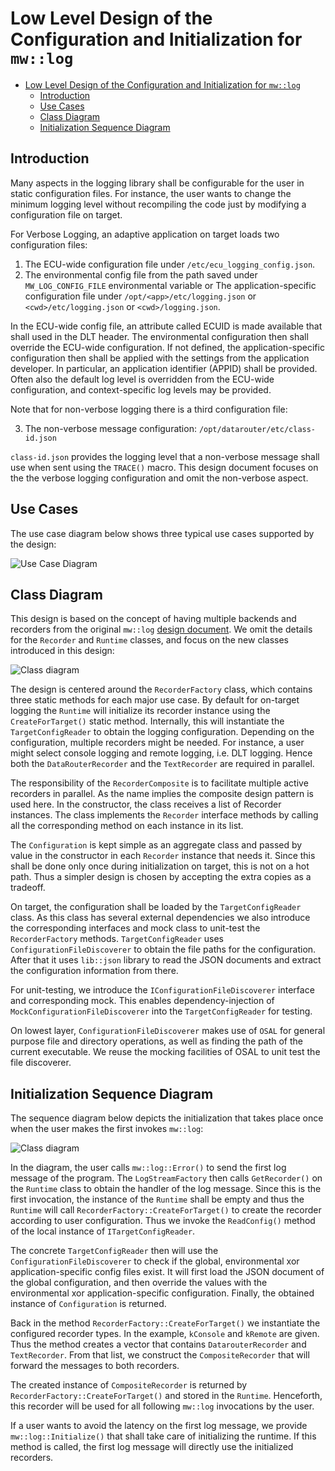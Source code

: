 # Low Level Design of the Configuration and Initialization for `mw::log`

- [Low Level Design of the Configuration and Initialization for `mw::log`](#low-level-design-of-the-configuration-and-initialization-for-mwlog)
  - [Introduction](#introduction)
  - [Use Cases](#use-cases)
  - [Class Diagram](#class-diagram)
  - [Initialization Sequence Diagram](#initialization-sequence-diagram)

## Introduction

Many aspects in the logging library shall be configurable for the user in static
configuration files. For instance, the user wants to change the minimum logging
level without recompiling the code just by modifying a configuration file on
target.

For Verbose Logging, an adaptive application on target loads two configuration files:

1. The ECU-wide configuration file under `/etc/ecu_logging_config.json`.
2. The environmental config file from the path saved under `MW_LOG_CONFIG_FILE` environmental variable
      or
   The application-specific configuration file under `/opt/<app>/etc/logging.json` or `<cwd>/etc/logging.json` or `<cwd>/logging.json`.

In the ECU-wide config file, an attribute called ECUID is made available that shall used
in the DLT header. The environmental configuration then shall override the ECU-wide configuration. If not defined, the application-specific configuration then shall be applied with the settings from the application developer. In particular, an application identifier (APPID) shall be provided.
Often also the default log level is overridden from the ECU-wide configuration, and
context-specific log levels may be provided.

Note that for non-verbose logging there is a third configuration file:

3. The non-verbose message configuration: `/opt/datarouter/etc/class-id.json`

`class-id.json` provides the logging level that a non-verbose message shall use
when sent using the `TRACE()` macro. This design document focuses on the
the verbose logging configuration and omit the non-verbose aspect.

## Use Cases

The use case diagram below shows three typical use cases supported by the design:

![Use Case Diagram](https://www.plantuml.com/plantuml/proxy?src=https://raw.githubusercontent.com/swh/ddad_score/mw/log/design/configuration_use_cases.uxf?ref=a943a898650ec31fc9c7f95961164c09cc84fe95)

## Class Diagram

This design is based on the concept of having multiple backends and recorders
from the original `mw::log` [design document](README.md). We omit the details
for the `Recorder` and `Runtime` classes, and focus on the new classes
introduced in this design:

![Class diagram](https://www.plantuml.com/plantuml/proxy?src=https://raw.githubusercontent.com/swh/ddad_score/mw/log/design/configuration_static.uxf?ref=a0f7d7e092a6d561d0c889a2faf752acc969f474)

The design is centered around the `RecorderFactory` class, which contains three
static methods for each major use case. By default for on-target logging the
`Runtime` will initialize its recorder instance using the `CreateForTarget()`
static method. Internally, this will instantiate the `TargetConfigReader` to
obtain the logging configuration. Depending on the configuration, multiple
recorders might be needed. For instance, a user might select console logging and
remote logging, i.e. DLT logging. Hence both the `DataRouterRecorder` and the
`TextRecorder` are required in parallel.

The responsibility of the `RecorderComposite` is to facilitate multiple active
recorders in parallel. As the name implies the composite design
pattern is used here. In the constructor, the class receives a list of Recorder
instances. The class implements the `Recorder` interface methods by calling all
the corresponding method on each instance in its list.

The `Configuration` is kept simple as an aggregate class and passed by value in
the constructor in each `Recorder` instance that needs it. Since this shall be
done only once during initialization on target, this is not on a hot path. Thus
a simpler design is chosen by accepting the extra copies as a tradeoff.

On target, the configuration shall be loaded by the `TargetConfigReader` class.
As this class has several external dependencies we also introduce the
corresponding interfaces and mock class to unit-test the `RecorderFactory`
methods. `TargetConfigReader` uses `ConfigurationFileDiscoverer` to obtain the
file paths for the configuration. After that it uses `lib::json` library to read
the JSON documents and extract the configuration information from there.

For unit-testing, we introduce the `IConfigurationFileDiscoverer` interface and
corresponding mock. This enables dependency-injection of
`MockConfigurationFileDiscoverer` into the `TargetConfigReader` for testing.

On lowest layer, `ConfigurationFileDiscoverer` makes use of `OSAL` for
general purpose file and directory operations, as well as finding the path of
the current executable. We reuse the mocking facilities of OSAL to unit test the
file discoverer.

## Initialization Sequence Diagram

The sequence diagram below depicts the initialization that takes place once when
the user makes the first invokes `mw::log`:

![Class diagram](https://www.plantuml.com/plantuml/proxy?src=https://raw.githubusercontent.com/swh/ddad_score/mw/log/design/configuration_sequence.uxf?ref=a0f7d7e092a6d561d0c889a2faf752acc969f474)

In the diagram, the user calls `mw::log::Error()` to send the first log message
of the program. The `LogStreamFactory` then calls `GetRecorder()` on the
`Runtime` class to obtain the handler of the log message. Since this is the
first invocation, the instance of the `Runtime` shall be empty and thus the
`Runtime` will call `RecorderFactory::CreateForTarget()` to create the recorder
according to user configuration. Thus we invoke the `ReadConfig()` method of the
local instance of `ITargetConfigReader`.

The concrete `TargetConfigReader` then will use the
`ConfigurationFileDiscoverer` to check if the global, environmental xor application-specific
config files exist. It will first load the JSON document of the global
configuration, and then override the values with the environmental xor application-specific
configuration. Finally, the obtained instance of `Configuration` is returned.

Back in the method `RecorderFactory::CreateForTarget()` we instantiate the
configured recorder types. In the example, `kConsole` and `kRemote` are given.
Thus the method creates a vector that contains `DatarouterRecorder` and
`TextRecorder`. From that list, we construct the `CompositeRecorder` that
will forward the messages to both recorders.

The created instance of `CompositeRecorder` is returned by
`RecorderFactory::CreateForTarget()` and stored in the `Runtime`. Henceforth,
this recorder will be used for all following `mw::log` invocations by the user.

If a user wants to avoid the latency on the first log message, we provide
`mw::log::Initialize()` that shall take care of initializing the runtime. If
this method is called, the first log message will directly use the initialized
recorders.
